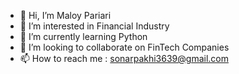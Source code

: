 - 👋 Hi, I’m Maloy Pariari
- 👀 I’m interested in Financial Industry
- 🌱 I’m currently learning Python 
- 💞️ I’m looking to collaborate on FinTech Companies
- 📫 How to reach me : sonarpakhi3639@gmail.com

<!---
SONARPAKHI/SONARPAKHI is a ✨ special ✨ repository because its `README.md` (this file) appears on your GitHub profile.
You can click the Preview link to take a look at your changes.
--->
